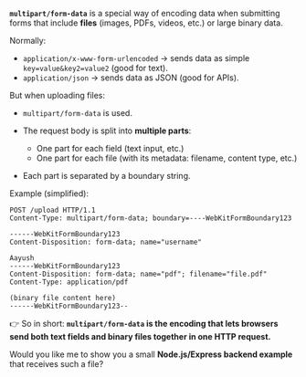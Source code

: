 **`multipart/form-data`** is a special way of encoding data when submitting forms that include **files** (images, PDFs, videos, etc.) or large binary data.

Normally:

* `application/x-www-form-urlencoded` → sends data as simple `key=value&key2=value2` (good for text).
* `application/json` → sends data as JSON (good for APIs).

But when uploading files:

* `multipart/form-data` is used.
* The request body is split into **multiple parts**:

  * One part for each field (text input, etc.)
  * One part for each file (with its metadata: filename, content type, etc.)
* Each part is separated by a boundary string.

Example (simplified):

```
POST /upload HTTP/1.1
Content-Type: multipart/form-data; boundary=----WebKitFormBoundary123

------WebKitFormBoundary123
Content-Disposition: form-data; name="username"

Aayush
------WebKitFormBoundary123
Content-Disposition: form-data; name="pdf"; filename="file.pdf"
Content-Type: application/pdf

(binary file content here)
------WebKitFormBoundary123--
```

👉 So in short: **`multipart/form-data` is the encoding that lets browsers send both text fields and binary files together in one HTTP request.**

Would you like me to show you a small **Node.js/Express backend example** that receives such a file?
